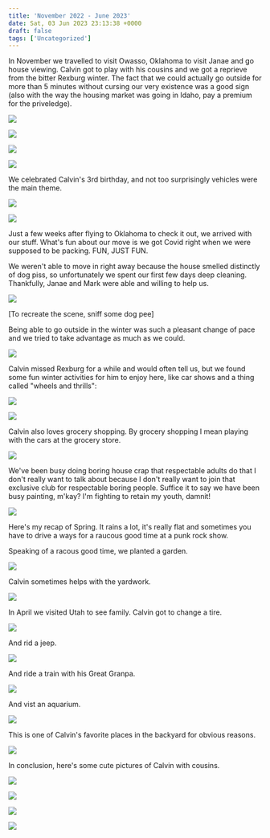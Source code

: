 ```yaml
---
title: 'November 2022 - June 2023'
date: Sat, 03 Jun 2023 23:13:38 +0000
draft: false
tags: ['Uncategorized']
---
```


In November we travelled to visit Owasso, Oklahoma to visit Janae and go house viewing. Calvin got to play with his cousins and we got a reprieve from the bitter Rexburg winter. The fact that we could actually go outside for more than 5 minutes without cursing our very existence was a good sign (also with the way the housing market was going in Idaho, pay a premium for the priveledge).

![](https://dallincoons.files.wordpress.com/2023/05/img_5384.jpg)

![](https://dallincoons.files.wordpress.com/2023/05/img_1521.jpg)

![](https://dallincoons.files.wordpress.com/2023/05/img_1529.jpg)

![](https://dallincoons.files.wordpress.com/2023/05/img_5393.jpg)

We celebrated Calvin's 3rd birthday, and not too surprisingly vehicles were the main theme.

![](https://dallincoons.files.wordpress.com/2023/05/img_1592.jpg)

![](https://dallincoons.files.wordpress.com/2023/05/img_4581.jpg)

Just a few weeks after flying to Oklahoma to check it out, we arrived with our stuff. What's fun about our move is we got Covid right when we were supposed to be packing. FUN, JUST FUN.

We weren't able to move in right away because the house smelled distinctly of dog piss, so unfortunately we spent our first few days deep cleaning. Thankfully, Janae and Mark were able and willing to help us.

![](https://dallincoons.files.wordpress.com/2023/05/img_1654.jpg)

\[To recreate the scene, sniff some dog pee\]

Being able to go outside in the winter was such a pleasant change of pace and we tried to take advantage as much as we could.

![](https://dallincoons.files.wordpress.com/2023/05/img_1748.jpg)

Calvin missed Rexburg for a while and would often tell us, but we found some fun winter activities for him to enjoy here, like car shows and a thing called "wheels and thrills":

![](https://dallincoons.files.wordpress.com/2023/05/img_5969.jpg)

![](https://dallincoons.files.wordpress.com/2023/05/img_5908.jpg)

Calvin also loves grocery shopping. By grocery shopping I mean playing with the cars at the grocery store.

![](https://dallincoons.files.wordpress.com/2023/05/img_1760.jpg)

We've been busy doing boring house crap that respectable adults do that I don't really want to talk about because I don't really want to join that exclusive club for respectable boring people. Suffice it to say we have been busy painting, m'kay? I'm fighting to retain my youth, damnit!

![](https://dallincoons.files.wordpress.com/2023/05/img_2286.jpg)

Here's my recap of Spring. It rains a lot, it's really flat and sometimes you have to drive a ways for a raucous good time at a punk rock show.

Speaking of a racous good time, we planted a garden.

![](https://dallincoons.files.wordpress.com/2023/05/img_2212.jpg)

Calvin sometimes helps with the yardwork.

![](https://dallincoons.files.wordpress.com/2023/05/img_2280.jpg)

In April we visited Utah to see family. Calvin got to change a tire.

![](https://dallincoons.files.wordpress.com/2023/05/img_6463.jpg)

And rid a jeep.

![](https://dallincoons.files.wordpress.com/2023/05/img_6521.jpg)

And ride a train with his Great Granpa.

![](https://dallincoons.files.wordpress.com/2023/05/img_6482.jpg)

And vist an aquarium.

![](https://dallincoons.files.wordpress.com/2023/05/img_6514.jpg)

This is one of Calvin's favorite places in the backyard for obvious reasons.

![](https://dallincoons.files.wordpress.com/2023/05/img_2217.jpg)

In conclusion, here's some cute pictures of Calvin with cousins.

![](https://dallincoons.files.wordpress.com/2023/05/img_6420.jpg)

![](https://dallincoons.files.wordpress.com/2023/05/img_6201.jpg)

![](https://dallincoons.files.wordpress.com/2023/05/img_6224.jpg)

![](https://dallincoons.files.wordpress.com/2023/05/img_2250.jpg)